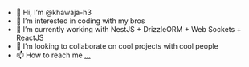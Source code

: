 - 👋 Hi, I’m @khawaja-h3
- 👀 I’m interested in coding with my bros
- 🌱 I’m currently working with NestJS + DrizzleORM + Web Sockets + ReactJS
- 💞️ I’m looking to collaborate on cool projects with cool people
- 📫 How to reach me [...](https://www.linkedin.com/in/khalil-khawaja-86977a227/)

<!---
khawaja-h3/khawaja-h3 is a ✨ special ✨ repository because its `README.md` (this file) appears on your GitHub profile.
You can click the Preview link to take a look at your changes.
--->
